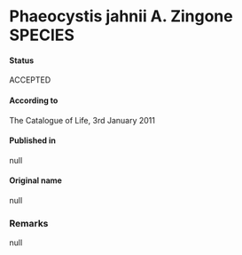 Phaeocystis jahnii A. Zingone SPECIES
=======

#### Status
ACCEPTED

#### According to
The Catalogue of Life, 3rd January 2011

#### Published in
null

#### Original name
null

### Remarks
null